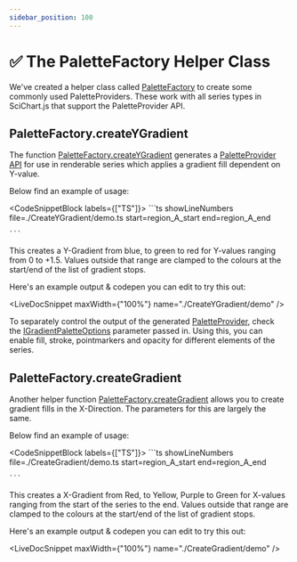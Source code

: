 ```yaml
---
sidebar_position: 100
---
```


# ✅ The PaletteFactory Helper Class

We've created a helper class called [PaletteFactory](https://www.scichart.com/documentation/js/current/typedoc/classes/palettefactory.html) to create some commonly used PaletteProviders. These work with all series types in SciChart.js that support the PaletteProvider API.

PaletteFactory.createYGradient
------------------------------

The function [PaletteFactory.createYGradient](https://www.scichart.com/documentation/js/current/typedoc/classes/palettefactory.html#createygradient) generates a [PaletteProvider API](/docs/2d-charts/chart-types/palette-provider-api/palette-provider-api-overview/index.md) for use in renderable series which applies a gradient fill dependent on Y-value.

Below find an example of usage:

<CodeSnippetBlock labels={["TS"]}>
    ```ts showLineNumbers file=./CreateYGradient/demo.ts start=region_A_start end=region_A_end

    ```
</CodeSnippetBlock>

This creates a Y-Gradient from blue, to green to red for Y-values ranging from 0 to +1.5. Values outside that range are clamped to the colours at the start/end of the list of gradient stops.

Here's an example output & codepen you can edit to try this out: 

<LiveDocSnippet maxWidth={"100%"} name="./CreateYGradient/demo" />

To separately control the output of the generated [PaletteProvider](/docs/2d-charts/chart-types/palette-provider-api/palette-provider-api-overview/index.md), check the [IGradientPaletteOptions](https://www.scichart.com/documentation/js/current/typedoc/interfaces/igradientpaletteoptions.html) parameter passed in. Using this, you can enable fill, stroke, pointmarkers and opacity for different elements of the series.

PaletteFactory.createGradient
-----------------------------

Another helper function [PaletteFactory.createGradient](https://www.scichart.com/documentation/js/current/typedoc/classes/palettefactory.html#creategradient) allows you to create gradient fills in the X-Direction. The parameters for this are largely the same.

Below find an example of usage:

<CodeSnippetBlock labels={["TS"]}>
    ```ts showLineNumbers file=./CreateGradient/demo.ts start=region_A_start end=region_A_end

    ```
</CodeSnippetBlock>

This creates a X-Gradient from Red, to Yellow, Purple to Green for X-values ranging from the start of the series to the end. Values outside that range are clamped to the colours at the start/end of the list of gradient stops.

Here's an example output & codepen you can edit to try this out: 

<LiveDocSnippet maxWidth={"100%"} name="./CreateGradient/demo" />
